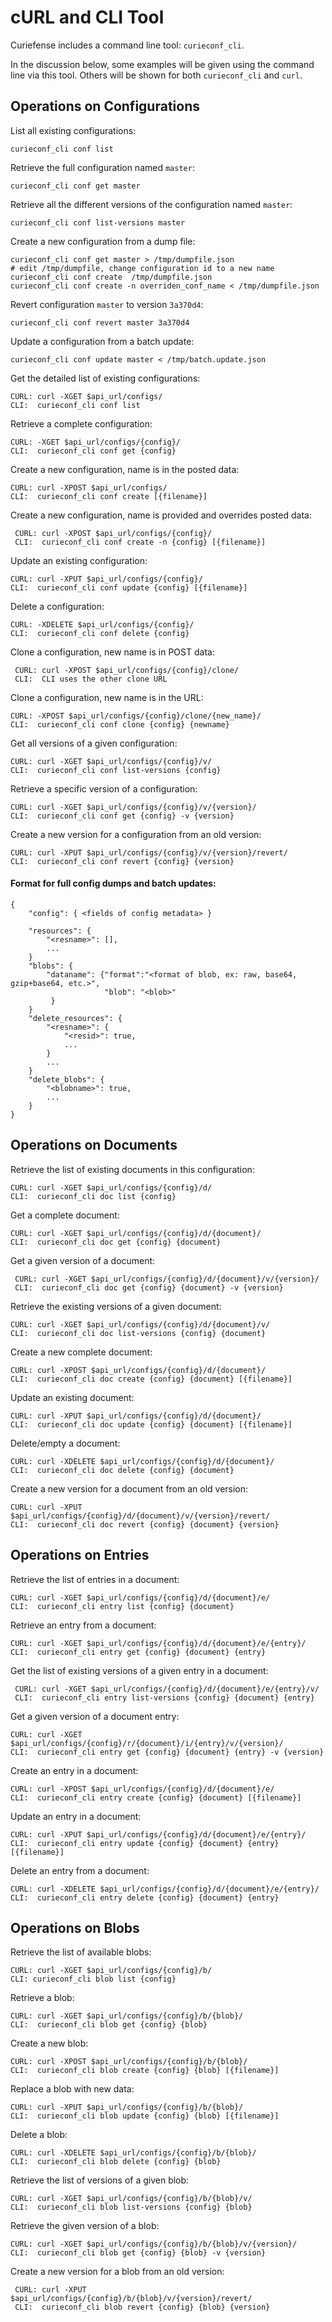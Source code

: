 # cURL and CLI Tool

Curiefense includes a command line tool: `curieconf_cli`.

In the discussion below, some examples will be given using the command line via this tool. Others will be shown for both `curieconf_cli` and `curl`. 

## Operations on Configurations

List all existing configurations:

```text
curieconf_cli conf list
```

Retrieve the full configuration named `master`:

```text
curieconf_cli conf get master
```

Retrieve all the different versions of the configuration named `master`:

```text
curieconf_cli conf list-versions master
```

Create a new configuration from a dump file:

```text
curieconf_cli conf get master > /tmp/dumpfile.json
# edit /tmp/dumpfile, change configuration id to a new name
curieconf_cli conf create  /tmp/dumpfile.json
curieconf_cli conf create -n overriden_conf_name < /tmp/dumpfile.json
```

Revert configuration `master` to version `3a370d4`:

```text
curieconf_cli conf revert master 3a370d4
```

Update a configuration from a batch update:

```text
curieconf_cli conf update master < /tmp/batch.update.json
```

Get the detailed list of existing configurations:

```text
CURL: curl -XGET $api_url/configs/ 
CLI:  curieconf_cli conf list
```

Retrieve a complete configuration: 

```text
CURL: -XGET $api_url/configs/{config}/ 
CLI:  curieconf_cli conf get {config}
```

Create a new configuration, name is in the posted data:

```text
CURL: curl -XPOST $api_url/configs/ 
CLI:  curieconf_cli conf create [{filename}]
```

Create a new configuration, name is provided and overrides posted data:

```text
 CURL: curl -XPOST $api_url/configs/{config}/ 
 CLI:  curieconf_cli conf create -n {config} [{filename}]
```

Update an existing configuration: 

```text
CURL: curl -XPUT $api_url/configs/{config}/ 
CLI:  curieconf_cli conf update {config} [{filename}]
```

Delete a configuration: 

```text
CURL: -XDELETE $api_url/configs/{config}/ 
CLI:  curieconf_cli conf delete {config}
```

Clone a configuration, new name is in POST data:

```text
 CURL: curl -XPOST $api_url/configs/{config}/clone/ 
 CLI:  CLI uses the other clone URL
```

Clone a configuration, new name is in the URL: 

```text
CURL: -XPOST $api_url/configs/{config}/clone/{new_name}/ 
CLI:  curieconf_cli conf clone {config} {newname}
```

Get all versions of a given configuration:

```text
CURL: curl -XGET $api_url/configs/{config}/v/ 
CLI:  curieconf_cli conf list-versions {config}
```

Retrieve a specific version of a configuration:

```text
CURL: curl -XGET $api_url/configs/{config}/v/{version}/ 
CLI:  curieconf_cli conf get {config} -v {version}
```

Create a new version for a configuration from an old version:

```text
CURL: curl -XPUT $api_url/configs/{config}/v/{version}/revert/ 
CLI:  curieconf_cli conf revert {config} {version}
```

#### Format for full config dumps and batch updates: <a id="markdown-header-format-for-full-config-dumps-and-batch-updates"></a>

```text
{
    "config": { <fields of config metadata> }

    "resources": {
        "<resname>": [],
        ...
    }
    "blobs": {
        "dataname": {"format":"<format of blob, ex: raw, base64, gzip+base64, etc.>", 
                     "blob": "<blob>"
         }
    }
    "delete_resources": {
        "<resname>": {
            "<resid>": true,
            ...
        }
        ...
    }
    "delete_blobs": {
        "<blobname>": true,
        ...
    }
}
```

## Operations on Documents

Retrieve the list of existing documents in this configuration:

```text
CURL: curl -XGET $api_url/configs/{config}/d/ 
CLI:  curieconf_cli doc list {config}
```

Get a complete document:

```text
CURL: curl -XGET $api_url/configs/{config}/d/{document}/ 
CLI:  curieconf_cli doc get {config} {document}
```

Get a given version of a document:

```text
 CURL: curl -XGET $api_url/configs/{config}/d/{document}/v/{version}/ 
 CLI:  curieconf_cli doc get {config} {document} -v {version}
```

Retrieve the existing versions of a given document:

```text
CURL: curl -XGET $api_url/configs/{config}/d/{document}/v/ 
CLI:  curieconf_cli doc list-versions {config} {document}
```

Create a new complete document:

```text
CURL: curl -XPOST $api_url/configs/{config}/d/{document}/ 
CLI:  curieconf_cli doc create {config} {document} [{filename}]
```

Update an existing document:

```text
CURL: curl -XPUT $api_url/configs/{config}/d/{document}/ 
CLI:  curieconf_cli doc update {config} {document} [{filename}]
```

Delete/empty a document:

```text
CURL: curl -XDELETE $api_url/configs/{config}/d/{document}/ 
CLI:  curieconf_cli doc delete {config} {document}
```

Create a new version for a document from an old version:

```text
CURL: curl -XPUT $api_url/configs/{config}/d/{document}/v/{version}/revert/ 
CLI:  curieconf_cli doc revert {config} {document} {version}
```

## Operations on Entries

Retrieve the list of entries in a document:

```text
CURL: curl -XGET $api_url/configs/{config}/d/{document}/e/ 
CLI:  curieconf_cli entry list {config} {document}
```

Retrieve an entry from a document:

```text
CURL: curl -XGET $api_url/configs/{config}/d/{document}/e/{entry}/ 
CLI:  curieconf_cli entry get {config} {document} {entry}
```

Get the list of existing versions of a given entry in a document:

```text
 CURL: curl -XGET $api_url/configs/{config}/d/{document}/e/{entry}/v/ 
 CLI:  curieconf_cli entry list-versions {config} {document} {entry}
```

Get a given version of a document entry:

```text
CURL: curl -XGET $api_url/configs/{config}/r/{document}/i/{entry}/v/{version}/ 
CLI:  curieconf_cli entry get {config} {document} {entry} -v {version}
```

Create an entry in a document:

```text
CURL: curl -XPOST $api_url/configs/{config}/d/{document}/e/ 
CLI:  curieconf_cli entry create {config} {document} [{filename}]
```

Update an entry in a document:

```text
CURL: curl -XPUT $api_url/configs/{config}/d/{document}/e/{entry}/ 
CLI:  curieconf_cli entry update {config} {document} {entry} [{filename}]
```

Delete an entry from a document:

```text
CURL: curl -XDELETE $api_url/configs/{config}/d/{document}/e/{entry}/ 
CLI:  curieconf_cli entry delete {config} {document} {entry}
```

## Operations on Blobs

Retrieve the list of available blobs:

```text
CURL: curl -XGET $api_url/configs/{config}/b/ 
CLI: curieconf_cli blob list {config}
```

Retrieve a blob:

```text
CURL: curl -XGET $api_url/configs/{config}/b/{blob}/ 
CLI:  curieconf_cli blob get {config} {blob}
```

Create a new blob:

```text
CURL: curl -XPOST $api_url/configs/{config}/b/{blob}/ 
CLI:  curieconf_cli blob create {config} {blob} [{filename}]
```

Replace a blob with new data:

```text
CURL: curl -XPUT $api_url/configs/{config}/b/{blob}/ 
CLI:  curieconf_cli blob update {config} {blob} [{filename}]
```

Delete a blob:

```text
CURL: curl -XDELETE $api_url/configs/{config}/b/{blob}/ 
CLI:  curieconf_cli blob delete {config} {blob}
```

Retrieve the list of versions of a given blob:

```text
CURL: curl -XGET $api_url/configs/{config}/b/{blob}/v/ 
CLI:  curieconf_cli blob list-versions {config} {blob}
```

Retrieve the given version of a blob:

```text
CURL: curl -XGET $api_url/configs/{config}/b/{blob}/v/{version}/ 
CLI:  curieconf_cli blob get {config} {blob} -v {version}
```

Create a new version for a blob from an old version:

```text
 CURL: curl -XPUT $api_url/configs/{config}/b/{blob}/v/{version}/revert/ 
 CLI:  curieconf_cli blob revert {config} {blob} {version}
```

